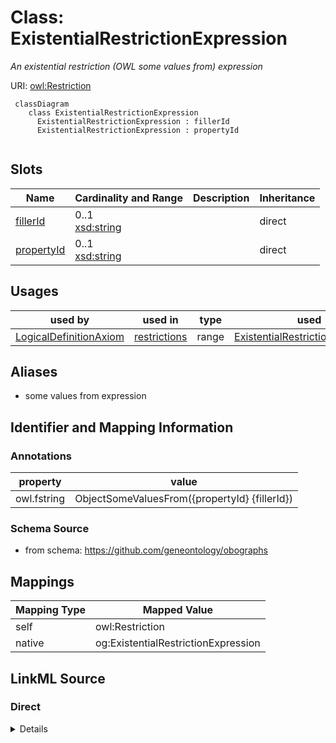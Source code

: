 # Class: ExistentialRestrictionExpression
_An existential restriction (OWL some values from) expression_




URI: [owl:Restriction](http://www.w3.org/2002/07/owl#Restriction)



```{mermaid}
 classDiagram
    class ExistentialRestrictionExpression
      ExistentialRestrictionExpression : fillerId
      ExistentialRestrictionExpression : propertyId
      
```




<!-- no inheritance hierarchy -->


## Slots

| Name | Cardinality and Range | Description | Inheritance |
| ---  | --- | --- | --- |
| [fillerId](fillerId.md) | 0..1 <br/> [xsd:string](http://www.w3.org/2001/XMLSchema#string) |  | direct |
| [propertyId](propertyId.md) | 0..1 <br/> [xsd:string](http://www.w3.org/2001/XMLSchema#string) |  | direct |





## Usages

| used by | used in | type | used |
| ---  | --- | --- | --- |
| [LogicalDefinitionAxiom](LogicalDefinitionAxiom.md) | [restrictions](restrictions.md) | range | [ExistentialRestrictionExpression](ExistentialRestrictionExpression.md) |




## Aliases


* some values from expression



## Identifier and Mapping Information





### Annotations

| property | value |
| --- | --- |
| owl.fstring | ObjectSomeValuesFrom({propertyId} {fillerId}) |



### Schema Source


* from schema: https://github.com/geneontology/obographs





## Mappings

| Mapping Type | Mapped Value |
| ---  | ---  |
| self | owl:Restriction |
| native | og:ExistentialRestrictionExpression |





## LinkML Source

<!-- TODO: investigate https://stackoverflow.com/questions/37606292/how-to-create-tabbed-code-blocks-in-mkdocs-or-sphinx -->

### Direct

<details>
```yaml
name: ExistentialRestrictionExpression
annotations:
  owl.fstring:
    tag: owl.fstring
    value: ObjectSomeValuesFrom({propertyId} {fillerId})
description: An existential restriction (OWL some values from) expression
from_schema: https://github.com/geneontology/obographs
aliases:
- some values from expression
rank: 1000
slots:
- fillerId
- propertyId
class_uri: owl:Restriction

```
</details>

### Induced

<details>
```yaml
name: ExistentialRestrictionExpression
annotations:
  owl.fstring:
    tag: owl.fstring
    value: ObjectSomeValuesFrom({propertyId} {fillerId})
description: An existential restriction (OWL some values from) expression
from_schema: https://github.com/geneontology/obographs
aliases:
- some values from expression
rank: 1000
attributes:
  fillerId:
    name: fillerId
    from_schema: https://github.com/geneontology/obographs
    rank: 1000
    alias: fillerId
    owner: ExistentialRestrictionExpression
    domain_of:
    - ExistentialRestrictionExpression
    range: string
  propertyId:
    name: propertyId
    from_schema: https://github.com/geneontology/obographs
    rank: 1000
    alias: propertyId
    owner: ExistentialRestrictionExpression
    domain_of:
    - ExistentialRestrictionExpression
    range: string
class_uri: owl:Restriction

```
</details>